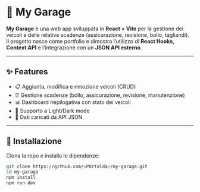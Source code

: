 # 🚗 My Garage

**My Garage** è una web app sviluppata in **React + Vite** per la gestione dei veicoli e delle relative scadenze (assicurazione, revisione, bollo, tagliandi).  
Il progetto nasce come portfolio e dimostra l’utilizzo di **React Hooks, Context API** e l’integrazione con un **JSON API esterno**.

---

## ✨ Features
- 📋 Aggiunta, modifica e rimozione veicoli (CRUD)
- ⏰ Gestione scadenze (bollo, assicurazione, revisione, manutenzione)
- 📊 Dashboard riepilogativa con stato dei veicoli
- 🌙 Supporto a Light/Dark mode
- 🔗 Dati caricati da API JSON

---


## 🚀 Installazione
Clona la repo e installa le dipendenze:

```bash
git clone https://github.com/<POrtalda>/my-garage.git
cd my-garage
npm install
npm run dev
